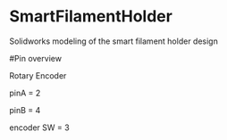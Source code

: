 # SmartFilamentHolder
Solidworks modeling of the smart filament holder design

#Pin overview

Rotary Encoder

pinA = 2

pinB = 4

encoder SW = 3
